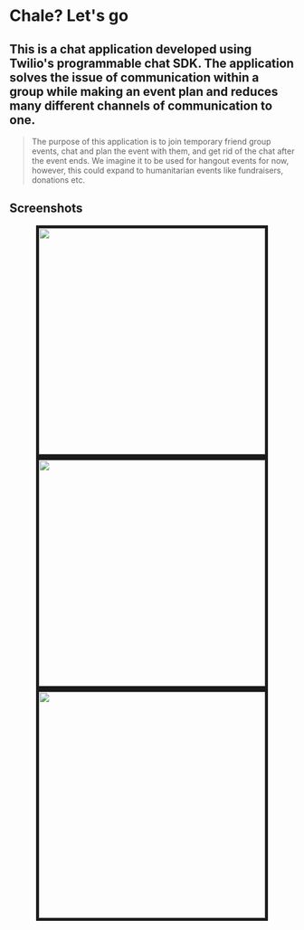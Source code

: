 # Chale? Let's go

## This is a chat application developed using Twilio's programmable chat SDK. The application solves the issue of communication within a group while making an event plan and reduces many different channels of communication to one.

> The purpose of this application is to join temporary friend group events, chat and plan the event with them, and get rid of the chat after the event ends. We imagine it to be used for hangout events for now, however, this could expand to humanitarian events like fundraisers, donations etc.

## Screenshots

<p align="center">
  <img src="https://user-images.githubusercontent.com/26324291/31864055-30eb8412-b70c-11e7-98a6-744b45a14ca9.png" width="400" border="5">
  <img src="https://user-images.githubusercontent.com/26324291/31864069-70e59b66-b70c-11e7-9fbf-65f73dd0a016.png" width="400" border="5">
  <img src="https://user-images.githubusercontent.com/26324291/31864070-7103a4da-b70c-11e7-9708-61fcefc60a4f.png" width="400" border="5">
</p>
